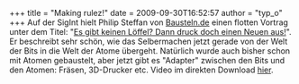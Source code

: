 +++
title = "Making rulez!"
date = 2009-09-30T16:52:57
author = "typ_o"
+++
Auf der SigInt hielt Philip Steffan von
[Bausteln.de](http://bausteln.de/) einen flotten Vortrag unter dem
Titel: "[Es gibt keinen Löffel? Dann druck doch einen Neuen
aus\!](http://sigint.ccc.de/sigint/2009/Fahrplan/events/3197.en.html)".
Er beschreibt sehr schön, wie das Selbermachen jetzt gerade von der Welt
der Bits in die Welt der Atome übergeht. Natürlich wurde auch bisher
schon mit Atomen gebaustelt, aber jetzt gibt es "Adapter" zwischen den
Bits und den Atomen: Fräsen, 3D-Drucker etc. Video im direkten Download
[hier](ftp://ftp.ccc.de/events/sigint09/video/SIGINT09_3197_de_es_gibt_keinen_loeffel_dann_druck_doch_einen_neuen_aus.mp4).
